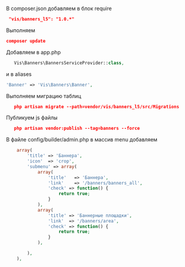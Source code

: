 
В composer.json добавляем в блок require
```json
 "vis/banners_l5": "1.0.*"
```

Выполняем
```json
composer update
```

Добавляем в app.php
```php
   Vis\Banners\BannersServiceProvider::class,
```

и в aliases
```php
'Banner' => 'Vis\Banners\Banner',
```
Выполняем миграцию таблиц
```json
   php artisan migrate --path=vendor/vis/banners_l5/src/Migrations
```

Публикуем js файлы
```json
   php artisan vendor:publish --tag=banners --force
```

В файле config/builder/admin.php в массив menu добавляем
```php
 	array(
        'title' => 'Баннера',
        'icon'  => 'crop',
        'submenu' => array(
            array(
                'title'   => 'Баннера',
                'link'    => '/banners/banners_all',
                'check' => function() {
                    return true;
                }
            ),
            array(
                'title' => 'Баннерные площадки',
                'link'  => '/banners/area',
                'check' => function() {
                    return true;
                }
            ),

        ),
    ),
```
